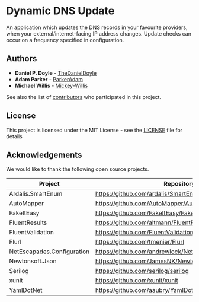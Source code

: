 # Dynamic DNS Update

An application which updates the DNS records in your favourite providers, when your external/internet-facing IP address changes.
Update checks can occur on a frequency specified in configuration.

## Authors

* **Daniel P. Doyle** - [TheDanielDoyle](https://github.com/TheDanielDoyle/)
* **Adam Parker** - [ParkerAdam](https://github.com/parkeradam/)
* **Michael Willis** - [Mickey-Willis](https://github.com/mickey-willis/)

See also the list of [contributors](https://github.com/TheDanielDoyle/DDNSUpdate/contributors) who participated in this project.

## License

This project is licensed under the MIT License - see the [LICENSE](LICENSE.md) file for details

## Acknowledgements

We would like to thank the following open source projects.

| Project                    | Repository                                               | License                                                                                 |
| -------------------------- | -------------------------------------------------------- | --------------------------------------------------------------------------------------- |
| Ardalis.SmartEnum          | https://github.com/ardalis/SmartEnum                     | [LICENSE](https://github.com/ardalis/SmartEnum/blob/master/LICENSE)                     |
| AutoMapper                 | https://github.com/AutoMapper/AutoMapper                 | [LICENSE](https://github.com/AutoMapper/AutoMapper/blob/master/LICENSE.txt)             |
| FakeItEasy                 | https://github.com/FakeItEasy/FakeItEasy                 | [LICENSE](https://github.com/FakeItEasy/FakeItEasy/blob/master/License.txt)             |
| FluentResults              | https://github.com/altmann/FluentResults                 | [LICENSE](https://github.com/altmann/FluentResults/blob/master/LICENSE)                 |
| FluentValidation           | https://github.com/FluentValidation/FluentValidation     | [LICENSE](https://github.com/FluentValidation/FluentValidation/blob/master/License.txt) |
| Flurl                      | https://github.com/tmenier/Flurl                         | [LICENSE](https://github.com/tmenier/Flurl/blob/dev/LICENSE)                            |
| NetEscapades.Configuration | https://github.com/andrewlock/NetEscapades.Configuration | [LICENSE](https://github.com/andrewlock/NetEscapades.Configuration/blob/master/LICENSE) |
| Newtonsoft.Json            | https://github.com/JamesNK/Newtonsoft.Json               | [LICENSE](https://github.com/JamesNK/Newtonsoft.Json/blob/master/LICENSE.md)            |
| Serilog                    | https://github.com/serilog/serilog                       | [LICENSE](https://github.com/serilog/serilog/blob/dev/LICENSE)                          |
| xunit                      | https://github.com/xunit/xunit                           | [LICENSE](https://github.com/xunit/xunit/blob/main/LICENSE)                             |
| YamlDotNet                 | https://github.com/aaubry/YamlDotNet                     | [LICENSE](https://github.com/aaubry/YamlDotNet/blob/master/LICENSE.txt)                 |
